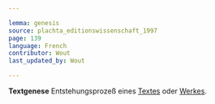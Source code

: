 ```yaml
---

lemma: genesis
source: plachta_editionswissenschaft_1997
page: 139
language: French
contributor: Wout
last_updated_by: Wout

---
```


**Textgenese** Entstehungsprozeß eines [Textes](text.html) oder [Werkes](work.html).
